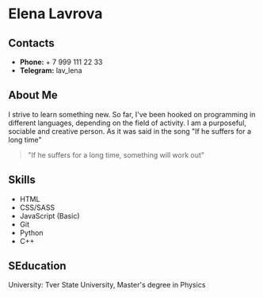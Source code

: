 # Elena Lavrova

## **Contacts**
 * __Phone:__ + 7 999 111 22 33
 * __Telegram:__ lav_lena

## **About Me**
I strive to learn something new. So far, I've been hooked on programming in different languages, depending on the field of activity. I am a purposeful, sociable and creative person. As it was said in the song "If he suffers for a long time"
> "If he suffers for a long time, something will work out"

## **Skills**
- HTML
- CSS/SASS
- JavaScript (Basic)
- Git 
- Python
- C++

## **SEducation**

University: Tver State University, Master's degree in Physics
